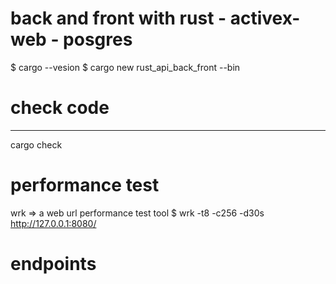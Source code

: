 # back and front with rust - activex-web - posgres

$ cargo --vesion
$ cargo new rust_api_back_front --bin

# check code
----------------------
cargo check

# performance test
wrk =>  a web url performance test tool 
$ wrk -t8 -c256 -d30s http://127.0.0.1:8080/

# endpoints


